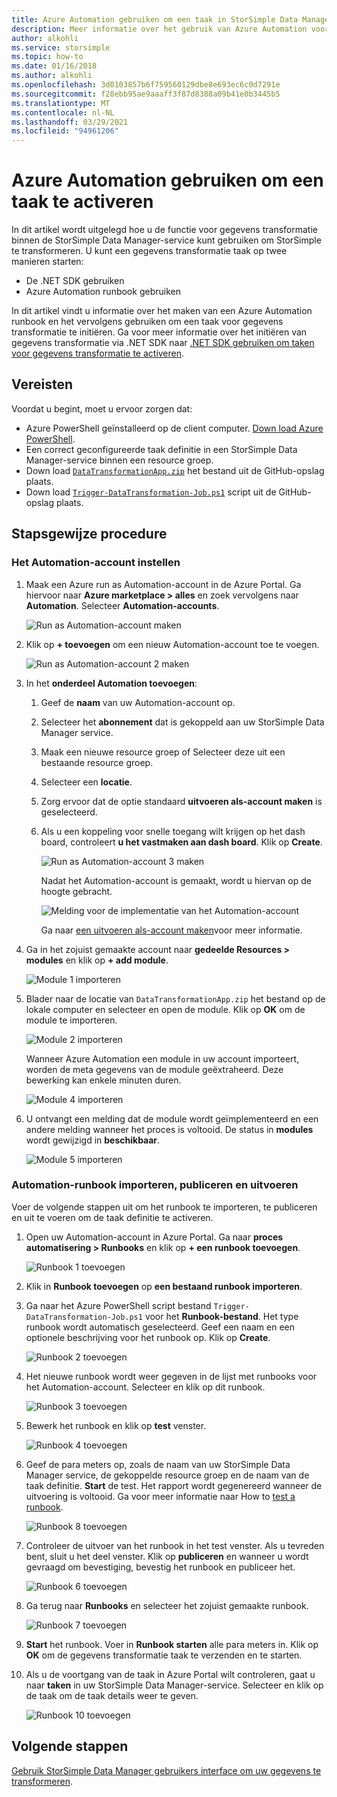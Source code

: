 ```yaml
---
title: Azure Automation gebruiken om een taak in StorSimple Data Manager te starten
description: Meer informatie over het gebruik van Azure Automation voor het activeren van StorSimple Data Manager taken
author: alkohli
ms.service: storsimple
ms.topic: how-to
ms.date: 01/16/2018
ms.author: alkohli
ms.openlocfilehash: 3d0103857b6f759560129dbe8e693ec6c0d7291e
ms.sourcegitcommit: f28ebb95ae9aaaff3f87d8388a09b41e0b3445b5
ms.translationtype: MT
ms.contentlocale: nl-NL
ms.lasthandoff: 03/29/2021
ms.locfileid: "94961206"
---
```

# <a name="use-azure-automation-to-trigger-a-job"></a>Azure Automation gebruiken om een taak te activeren

In dit artikel wordt uitgelegd hoe u de functie voor gegevens transformatie binnen de StorSimple Data Manager-service kunt gebruiken om StorSimple te transformeren. U kunt een gegevens transformatie taak op twee manieren starten: 

 - De .NET SDK gebruiken
 - Azure Automation runbook gebruiken
 
In dit artikel vindt u informatie over het maken van een Azure Automation runbook en het vervolgens gebruiken om een taak voor gegevens transformatie te initiëren. Ga voor meer informatie over het initiëren van gegevens transformatie via .NET SDK naar [.NET SDK gebruiken om taken voor gegevens transformatie te activeren](storsimple-data-manager-dotnet-jobs.md).

## <a name="prerequisites"></a>Vereisten

Voordat u begint, moet u ervoor zorgen dat:

*   Azure PowerShell geïnstalleerd op de client computer. [Down load Azure PowerShell](/powershell/azure/azurerm/install-azurerm-ps).
*   Een correct geconfigureerde taak definitie in een StorSimple Data Manager-service binnen een resource groep.
*   Down load  [`DataTransformationApp.zip`](https://github.com/Azure-Samples/storsimple-dotnet-data-manager-get-started/raw/master/Azure%20Automation%20For%20Data%20Manager/DataTransformationApp.zip) het bestand uit de GitHub-opslag plaats. 
*   Down load [`Trigger-DataTransformation-Job.ps1`](https://github.com/Azure-Samples/storsimple-dotnet-data-manager-get-started/blob/master/Azure%20Automation%20For%20Data%20Manager/Trigger-DataTransformation-Job.ps1) script uit de GitHub-opslag plaats.

## <a name="step-by-step-procedure"></a>Stapsgewijze procedure

### <a name="set-up-the-automation-account"></a>Het Automation-account instellen

1. Maak een Azure run as Automation-account in de Azure Portal. Ga hiervoor naar **Azure marketplace > alles** en zoek vervolgens naar **Automation**. Selecteer **Automation-accounts**.

    ![Run as Automation-account maken](./media/storsimple-data-manager-job-using-automation/search-automation-account1.png)

2. Klik op **+ toevoegen** om een nieuw Automation-account toe te voegen.

    ![Run as Automation-account 2 maken](./media/storsimple-data-manager-job-using-automation/add-automation-account1.png)

3. In het **onderdeel Automation toevoegen**:

   1. Geef de **naam** van uw Automation-account op.
   2. Selecteer het **abonnement** dat is gekoppeld aan uw StorSimple Data Manager service.
   3. Maak een nieuwe resource groep of Selecteer deze uit een bestaande resource groep.
   4. Selecteer een **locatie**.
   5. Zorg ervoor dat de optie standaard **uitvoeren als-account maken** is geselecteerd.
   6. Als u een koppeling voor snelle toegang wilt krijgen op het dash board, controleert **u het vastmaken aan dash board**. Klik op **Create**.

      ![Run as Automation-account 3 maken](./media/storsimple-data-manager-job-using-automation/create-automation-run-as-account.png)
    
      Nadat het Automation-account is gemaakt, wordt u hiervan op de hoogte gebracht.
    
      ![Melding voor de implementatie van het Automation-account](./media/storsimple-data-manager-job-using-automation/deployment-automation-account-notification1.png)

      Ga naar [een uitvoeren als-account maken](../automation/manage-runas-account.md)voor meer informatie.

3. Ga in het zojuist gemaakte account naar **gedeelde Resources > modules** en klik op **+ add module**.

    ![Module 1 importeren](./media/storsimple-data-manager-job-using-automation/import-module-1.png)

4. Blader naar de locatie van `DataTransformationApp.zip` het bestand op de lokale computer en selecteer en open de module. Klik op **OK** om de module te importeren.

    ![Module 2 importeren](./media/storsimple-data-manager-job-using-automation/import-module-2.png)

   Wanneer Azure Automation een module in uw account importeert, worden de meta gegevens van de module geëxtraheerd. Deze bewerking kan enkele minuten duren.

   ![Module 4 importeren](./media/storsimple-data-manager-job-using-automation/import-module-4.png)

5. U ontvangt een melding dat de module wordt geïmplementeerd en een andere melding wanneer het proces is voltooid.  De status in **modules** wordt gewijzigd in **beschikbaar**.

    ![Module 5 importeren](./media/storsimple-data-manager-job-using-automation/import-module-5.png)

### <a name="import-publish-and-run-automation-runbook"></a>Automation-runbook importeren, publiceren en uitvoeren

Voer de volgende stappen uit om het runbook te importeren, te publiceren en uit te voeren om de taak definitie te activeren.

1. Open uw Automation-account in Azure Portal. Ga naar **proces automatisering > Runbooks** en klik op **+ een runbook toevoegen**.

    ![Runbook 1 toevoegen](./media/storsimple-data-manager-job-using-automation/add-runbook-1.png)

2. Klik in **Runbook toevoegen** op **een bestaand runbook importeren**.

3. Ga naar het Azure PowerShell script bestand `Trigger-DataTransformation-Job.ps1` voor het **Runbook-bestand**. Het type runbook wordt automatisch geselecteerd. Geef een naam en een optionele beschrijving voor het runbook op. Klik op **Create**.

    ![Runbook 2 toevoegen](./media/storsimple-data-manager-job-using-automation/add-runbook-2.png)

4. Het nieuwe runbook wordt weer gegeven in de lijst met runbooks voor het Automation-account. Selecteer en klik op dit runbook.

    ![Runbook 3 toevoegen](./media/storsimple-data-manager-job-using-automation/add-runbook-3.png)

5. Bewerk het runbook en klik op **test** venster.

    ![Runbook 4 toevoegen](./media/storsimple-data-manager-job-using-automation/add-runbook-4.png)

6. Geef de para meters op, zoals de naam van uw StorSimple Data Manager service, de gekoppelde resource groep en de naam van de taak definitie. **Start** de test. Het rapport wordt gegenereerd wanneer de uitvoering is voltooid. Ga voor meer informatie naar How to [test a runbook](../automation/learn/automation-tutorial-runbook-textual-powershell.md#step-3---test-the-runbook).

    ![Runbook 8 toevoegen](./media/storsimple-data-manager-job-using-automation/add-runbook-8.png)    

7. Controleer de uitvoer van het runbook in het test venster. Als u tevreden bent, sluit u het deel venster. Klik op **publiceren** en wanneer u wordt gevraagd om bevestiging, bevestig het runbook en publiceer het.

    ![Runbook 6 toevoegen](./media/storsimple-data-manager-job-using-automation/add-runbook-6.png)

8. Ga terug naar **Runbooks** en selecteer het zojuist gemaakte runbook.

    ![Runbook 7 toevoegen](./media/storsimple-data-manager-job-using-automation/add-runbook-7.png)

9. **Start** het runbook. Voer in **Runbook starten** alle para meters in. Klik op **OK** om de gegevens transformatie taak te verzenden en te starten.

10. Als u de voortgang van de taak in Azure Portal wilt controleren, gaat u naar **taken** in uw StorSimple Data Manager-service. Selecteer en klik op de taak om de taak details weer te geven.

    ![Runbook 10 toevoegen](./media/storsimple-data-manager-job-using-automation/add-runbook-10.png)

## <a name="next-steps"></a>Volgende stappen

[Gebruik StorSimple Data Manager gebruikers interface om uw gegevens te transformeren](storsimple-data-manager-ui.md).
